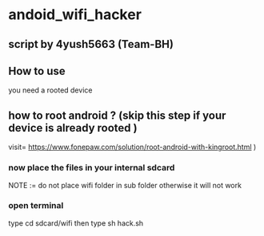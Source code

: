 # andoid_wifi_hacker
## script by 4yush5663 (Team-BH)

## How to use 
you need a rooted device 

## how to root android ? (skip this step if your device is already rooted )
visit= https://www.fonepaw.com/solution/root-android-with-kingroot.html )

### now place the files in your internal sdcard 
NOTE := do not place wifi folder in sub folder otherwise it will not work

### open terminal 
type cd sdcard/wifi
then type sh hack.sh

